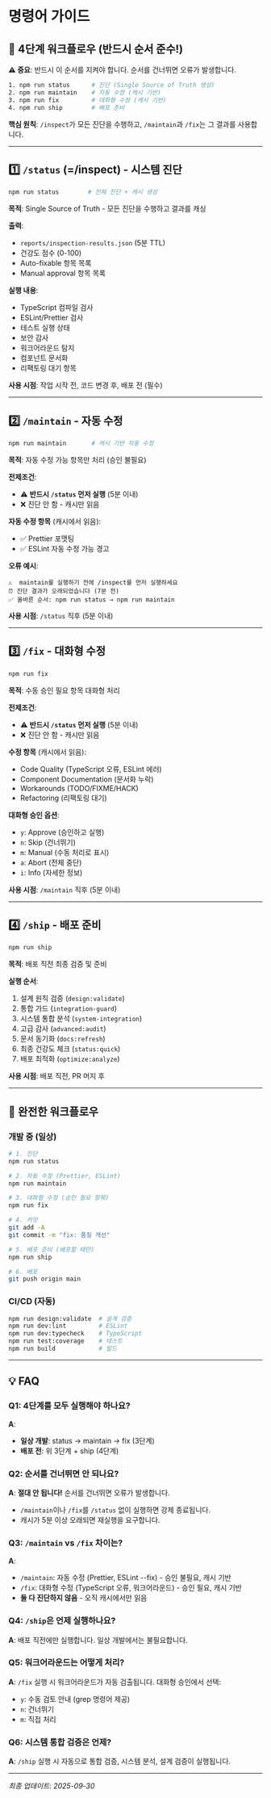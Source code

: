 # 명령어 가이드

## 🎯 4단계 워크플로우 (반드시 순서 준수!)

**⚠️  중요**: 반드시 이 순서를 지켜야 합니다. 순서를 건너뛰면 오류가 발생합니다.

```bash
1. npm run status      # 진단 (Single Source of Truth 생성)
2. npm run maintain    # 자동 수정 (캐시 기반)
3. npm run fix         # 대화형 수정 (캐시 기반)
4. npm run ship        # 배포 준비
```

**핵심 원칙**: `/inspect`가 모든 진단을 수행하고, `/maintain`과 `/fix`는 그 결과를 사용합니다.

---

## 1️⃣ `/status` (=/inspect) - 시스템 진단

```bash
npm run status        # 전체 진단 + 캐시 생성
```

**목적**: Single Source of Truth - 모든 진단을 수행하고 결과를 캐싱

**출력**:

- `reports/inspection-results.json` (5분 TTL)
- 건강도 점수 (0-100)
- Auto-fixable 항목 목록
- Manual approval 항목 목록

**실행 내용**:

- TypeScript 컴파일 검사
- ESLint/Prettier 검사
- 테스트 실행 상태
- 보안 감사
- 워크어라운드 탐지
- 컴포넌트 문서화
- 리팩토링 대기 항목

**사용 시점**: 작업 시작 전, 코드 변경 후, 배포 전 (필수)

---

## 2️⃣ `/maintain` - 자동 수정

```bash
npm run maintain       # 캐시 기반 자동 수정
```

**목적**: 자동 수정 가능 항목만 처리 (승인 불필요)

**전제조건**:

- ⚠️  **반드시 `/status` 먼저 실행** (5분 이내)
- ❌ 진단 안 함 - 캐시만 읽음

**자동 수정 항목** (캐시에서 읽음):

- ✅ Prettier 포맷팅
- ✅ ESLint 자동 수정 가능 경고

**오류 예시**:

```
⚠️  maintain를 실행하기 전에 /inspect를 먼저 실행하세요
⏰ 진단 결과가 오래되었습니다 (7분 전)
✅ 올바른 순서: npm run status → npm run maintain
```

**사용 시점**: `/status` 직후 (5분 이내)

---

## 3️⃣ `/fix` - 대화형 수정

```bash
npm run fix
```

**목적**: 수동 승인 필요 항목 대화형 처리

**전제조건**:

- ⚠️  **반드시 `/status` 먼저 실행** (5분 이내)
- ❌ 진단 안 함 - 캐시만 읽음

**수정 항목** (캐시에서 읽음):

- Code Quality (TypeScript 오류, ESLint 에러)
- Component Documentation (문서화 누락)
- Workarounds (TODO/FIXME/HACK)
- Refactoring (리팩토링 대기)

**대화형 승인 옵션**:

- `y`: Approve (승인하고 실행)
- `n`: Skip (건너뛰기)
- `m`: Manual (수동 처리로 표시)
- `a`: Abort (전체 중단)
- `i`: Info (자세한 정보)

**사용 시점**: `/maintain` 직후 (5분 이내)

---

## 4️⃣ `/ship` - 배포 준비

```bash
npm run ship
```

**목적**: 배포 직전 최종 검증 및 준비

**실행 순서**:

1. 설계 원칙 검증 (`design:validate`)
2. 통합 가드 (`integration-guard`)
3. 시스템 통합 분석 (`system-integration`)
4. 고급 감사 (`advanced:audit`)
5. 문서 동기화 (`docs:refresh`)
6. 최종 건강도 체크 (`status:quick`)
7. 배포 최적화 (`optimize:analyze`)

**사용 시점**: 배포 직전, PR 머지 후

---

## 🚀 완전한 워크플로우

### 개발 중 (일상)

```bash
# 1. 진단
npm run status

# 2. 자동 수정 (Prettier, ESLint)
npm run maintain

# 3. 대화형 수정 (승인 필요 항목)
npm run fix

# 4. 커밋
git add -A
git commit -m "fix: 품질 개선"

# 5. 배포 준비 (배포할 때만)
npm run ship

# 6. 배포
git push origin main
```

### CI/CD (자동)

```bash
npm run design:validate  # 설계 검증
npm run dev:lint         # ESLint
npm run dev:typecheck    # TypeScript
npm run test:coverage    # 테스트
npm run build            # 빌드
```

---

## 💡 FAQ

### Q1: 4단계를 모두 실행해야 하나요?

**A**:

- **일상 개발**: status → maintain → fix (3단계)
- **배포 전**: 위 3단계 + ship (4단계)

### Q2: 순서를 건너뛰면 안 되나요?

**A**: **절대 안 됩니다!** 순서를 건너뛰면 오류가 발생합니다.

- `/maintain`이나 `/fix`를 `/status` 없이 실행하면 강제 종료됩니다.
- 캐시가 5분 이상 오래되면 재실행을 요구합니다.

### Q3: `/maintain` vs `/fix` 차이는?

**A**:

- `/maintain`: 자동 수정 (Prettier, ESLint --fix) - 승인 불필요, 캐시 기반
- `/fix`: 대화형 수정 (TypeScript 오류, 워크어라운드) - 승인 필요, 캐시 기반
- **둘 다 진단하지 않음** - 오직 캐시에서만 읽음

### Q4: `/ship`은 언제 실행하나요?

**A**: 배포 직전에만 실행합니다. 일상 개발에서는 불필요합니다.

### Q5: 워크어라운드는 어떻게 처리?

**A**: `/fix` 실행 시 워크어라운드가 자동 검출됩니다. 대화형 승인에서 선택:

- `y`: 수동 검토 안내 (grep 명령어 제공)
- `n`: 건너뛰기
- `m`: 직접 처리

### Q6: 시스템 통합 검증은 언제?

**A**: `/ship` 실행 시 자동으로 통합 검증, 시스템 분석, 설계 검증이 실행됩니다.

---

_최종 업데이트: 2025-09-30_
